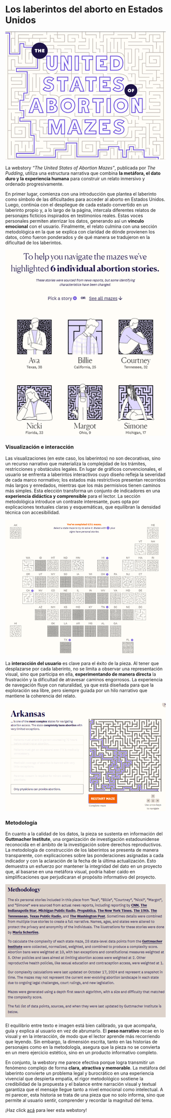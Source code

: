 # Los laberintos del aborto en Estados Unidos

![alt text](/Tarea_01/assets/titulo.png "The United States of Abortion Mazes")

La webstory *“The United States of Abortion Mazes”*, publicada por *The Pudding*, utiliza una estructura narrativa que combina **la metáfora, el dato duro y la experiencia humana** para construir un relato inmersivo y  ordenado progresivamente. 

En primer lugar, comienza con una introducción que plantea el laberinto como símbolo de las dificultades para acceder al aborto en Estados Unidos. Luego, continúa con el despliegue de cada estado convertido en un laberinto propio y, a lo largo de la página, intercala diferentes relatos de personajes ficticios inspirados en testimonios reales. Estas voces personales permiten aterrizar los datos, generando así un **vínculo emocional** con el usuario. Finalmente, el relato culmina con una sección metodológica en la que se explica con claridad de dónde provienen los datos, cómo fueron ponderados y de qué manera se tradujeron en la dificultad de los laberintos. 

![alt text](/Tarea_01/assets/historias.png)

### Visualización e interacción

Las visualizaciones (en este caso, los laberintos) no son decorativas, sino un recurso narrativo que materializa la complejidad de los trámites, restricciones y obstáculos legales. En lugar de gráficos convencionales, el usuario se enfrenta a laberintos interactivos cuyo diseño refleja la severidad de cada marco normativo; los estados más restrictivos presentan recorridos más largos y enredados, mientras que los más permisivos tienen caminos más simples. Esta elección transforma un conjunto de indicadores en una **experiencia didáctica y comprensible** para el lector. La sección metodológica introduce un contraste interesante, pues opta por explicaciones textuales claras y esquemáticas, que equilibran la densidad técnica con accesibilidad. 

![alt text](/Tarea_01/assets/mazes.png)

La **interacción del usuario** es clave para el éxito de la pieza. Al tener que desplazarse por cada laberinto, no se limita a observar una representación visual, sino que participa en ella, **experimentando de manera directa** la frustración y la dificultad de atravesar caminos engorrosos. La experiencia de navegación fluye con naturalidad, ya que está diseñada para que la exploración sea libre, pero siempre guiada por un hilo narrativo que mantiene la coherencia del relato. 

![alt text](/Tarea_01/assets/arkansas.png)

### Metodología
En cuanto a la calidad de los datos, la pieza se sustenta en información del **Guttmacher Institute**, una organización de investigación estadounidense reconocida en el ámbito de la investigación sobre derechos reproductivos. La metodología de construcción de los laberintos se presenta de manera transparente, con explicaciones sobre las ponderaciones asignadas a cada indicador y con la aclaración de la fecha de la última actualización. Esto demuestra un esfuerzo por mantener la integridad del dato en un proyecto que, al basarse en una metáfora visual, podría haber caído en simplificaciones que perjudicaran el propósito informativo del proyecto. 

![alt text](/Tarea_01/assets/metodologia.png)

El equilibrio entre texto e imagen está bien calibrado, ya que acompaña, guía y explica al usuario en vez de abrumarlo. El **peso narrativo** recae en lo visual y en la interacción, de modo que el lector aprende más recorriendo que leyendo. Sin embargo, la dimensión escrita, tanto en las historias de personajes como en la metodología, asegura que la pieza no se convierta en un mero ejercicio estético, sino en un producto informativo completo. 

En conjunto, la webstory me parece efectiva porque logra transmitir un fenómeno complejo de forma **clara, atractiva y memorable**. La metáfora del laberinto convierte un problema legal y burocrático en una experiencia vivencial que despierta empatía, el rigor metodológico sostiene la credibilidad de la propuesta y el balance entre narración visual y textual garantiza que el mensaje llegue tanto a nivel emocional como intelectual. A mi parecer, esta historia se trata de una pieza que no solo informa, sino que permite al usuario sentir, comprender y recordar la magnitud del tema. 

¡Haz click [acá](https://pudding.cool/2024/10/abortion-mazes/) para leer esta webstory!
